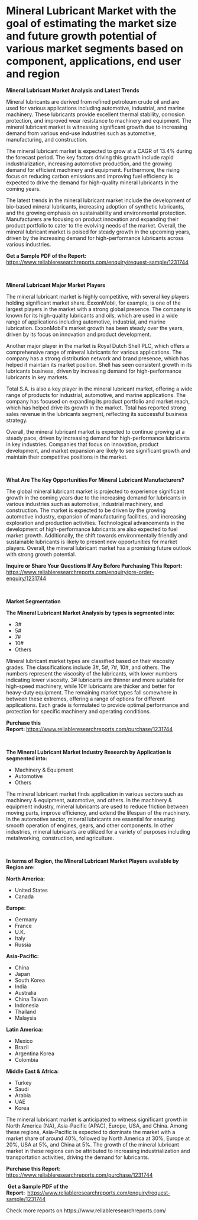 <p><h1>Mineral Lubricant Market with the goal of estimating the market size and future growth potential of various market segments based on component, applications, end user and region</h1></p><p><strong>Mineral Lubricant Market Analysis and Latest Trends</strong></p>
<p><p>Mineral lubricants are derived from refined petroleum crude oil and are used for various applications including automotive, industrial, and marine machinery. These lubricants provide excellent thermal stability, corrosion protection, and improved wear resistance to machinery and equipment. The mineral lubricant market is witnessing significant growth due to increasing demand from various end-use industries such as automotive, manufacturing, and construction.</p><p>The mineral lubricant market is expected to grow at a CAGR of 13.4% during the forecast period. The key factors driving this growth include rapid industrialization, increasing automotive production, and the growing demand for efficient machinery and equipment. Furthermore, the rising focus on reducing carbon emissions and improving fuel efficiency is expected to drive the demand for high-quality mineral lubricants in the coming years.</p><p>The latest trends in the mineral lubricant market include the development of bio-based mineral lubricants, increasing adoption of synthetic lubricants, and the growing emphasis on sustainability and environmental protection. Manufacturers are focusing on product innovation and expanding their product portfolio to cater to the evolving needs of the market. Overall, the mineral lubricant market is poised for steady growth in the upcoming years, driven by the increasing demand for high-performance lubricants across various industries.</p></p>
<p><strong>Get a Sample PDF of the Report:&nbsp;</strong> <a href="https://www.reliableresearchreports.com/enquiry/request-sample/1231744">https://www.reliableresearchreports.com/enquiry/request-sample/1231744</a></p>
<p>&nbsp;</p>
<p><strong>Mineral Lubricant Major Market Players</strong></p>
<p><p>The mineral lubricant market is highly competitive, with several key players holding significant market share. ExxonMobil, for example, is one of the largest players in the market with a strong global presence. The company is known for its high-quality lubricants and oils, which are used in a wide range of applications including automotive, industrial, and marine lubrication. ExxonMobil's market growth has been steady over the years, driven by its focus on innovation and product development.</p><p>Another major player in the market is Royal Dutch Shell PLC, which offers a comprehensive range of mineral lubricants for various applications. The company has a strong distribution network and brand presence, which has helped it maintain its market position. Shell has seen consistent growth in its lubricants business, driven by increasing demand for high-performance lubricants in key markets.</p><p>Total S.A. is also a key player in the mineral lubricant market, offering a wide range of products for industrial, automotive, and marine applications. The company has focused on expanding its product portfolio and market reach, which has helped drive its growth in the market. Total has reported strong sales revenue in the lubricants segment, reflecting its successful business strategy.</p><p>Overall, the mineral lubricant market is expected to continue growing at a steady pace, driven by increasing demand for high-performance lubricants in key industries. Companies that focus on innovation, product development, and market expansion are likely to see significant growth and maintain their competitive positions in the market.</p></p>
<p>&nbsp;</p>
<p><strong>What Are The Key Opportunities For Mineral Lubricant Manufacturers?</strong></p>
<p><p>The global mineral lubricant market is projected to experience significant growth in the coming years due to the increasing demand for lubricants in various industries such as automotive, industrial machinery, and construction. The market is expected to be driven by the growing automotive industry, expansion of manufacturing facilities, and increasing exploration and production activities. Technological advancements in the development of high-performance lubricants are also expected to fuel market growth. Additionally, the shift towards environmentally friendly and sustainable lubricants is likely to present new opportunities for market players. Overall, the mineral lubricant market has a promising future outlook with strong growth potential.</p></p>
<p><strong>Inquire or Share Your Questions If Any Before Purchasing This Report:</strong> <a href="https://www.reliableresearchreports.com/enquiry/pre-order-enquiry/1231744">https://www.reliableresearchreports.com/enquiry/pre-order-enquiry/1231744</a></p>
<p>&nbsp;</p>
<p><strong>Market Segmentation</strong></p>
<p><strong>The Mineral Lubricant Market Analysis by types is segmented into:</strong></p>
<p><ul><li>3#</li><li>5#</li><li>7#</li><li>10#</li><li>Others</li></ul></p>
<p><p>Mineral lubricant market types are classified based on their viscosity grades. The classifications include 3#, 5#, 7#, 10#, and others. The numbers represent the viscosity of the lubricants, with lower numbers indicating lower viscosity. 3# lubricants are thinner and more suitable for high-speed machinery, while 10# lubricants are thicker and better for heavy-duty equipment. The remaining market types fall somewhere in between these extremes, offering a range of options for different applications. Each grade is formulated to provide optimal performance and protection for specific machinery and operating conditions.</p></p>
<p><strong>Purchase this Report:&nbsp;</strong><a href="https://www.reliableresearchreports.com/purchase/1231744">https://www.reliableresearchreports.com/purchase/1231744</a></p>
<p>&nbsp;</p>
<p><strong>The Mineral Lubricant Market Industry Research by Application is segmented into:</strong></p>
<p><ul><li>Machinery & Equipment</li><li>Automotive</li><li>Others</li></ul></p>
<p><p>The mineral lubricant market finds application in various sectors such as machinery & equipment, automotive, and others. In the machinery & equipment industry, mineral lubricants are used to reduce friction between moving parts, improve efficiency, and extend the lifespan of the machinery. In the automotive sector, mineral lubricants are essential for ensuring smooth operation of engines, gears, and other components. In other industries, mineral lubricants are utilized for a variety of purposes including metalworking, construction, and agriculture.</p></p>
<p>&nbsp;</p>
<p><strong>In terms of Region, the Mineral Lubricant Market Players available by Region are:</strong></p>
<p>
    <p> <strong> North America: </strong>
        <ul>
            <li>United States</li>
            <li>Canada</li>
        </ul>
        </p> 
    <p> <strong> Europe: </strong>
        <ul>
            <li>Germany</li>
            <li>France</li>
            <li>U.K.</li>
            <li>Italy</li>
            <li>Russia</li>
        </ul>
        </p> 
    <p> <strong> Asia-Pacific: </strong>
        <ul>
            <li>China</li>
            <li>Japan</li>
            <li>South Korea</li>
            <li>India</li>
            <li>Australia</li>
            <li>China Taiwan</li>
            <li>Indonesia</li>
            <li>Thailand</li>
            <li>Malaysia</li>
        </ul>
        </p> 
    <p> <strong> Latin America: </strong>
        <ul>
            <li>Mexico</li>
            <li>Brazil</li>
            <li>Argentina Korea</li>
            <li>Colombia</li>
        </ul>
        </p> 
    <p> <strong> Middle East & Africa: </strong>
        <ul>
            <li>Turkey</li>
            <li>Saudi</li>
            <li>Arabia</li>
            <li>UAE</li>
            <li>Korea</li>
        </ul>
    </p>
    </p>
<p><p>The mineral lubricant market is anticipated to witness significant growth in North America (NA), Asia-Pacific (APAC), Europe, USA, and China. Among these regions, Asia-Pacific is expected to dominate the market with a market share of around 40%, followed by North America at 30%, Europe at 20%, USA at 5%, and China at 5%. The growth of the mineral lubricant market in these regions can be attributed to increasing industrialization and transportation activities, driving the demand for lubricants.</p></p>
<p><strong>Purchase this Report: </strong><a href="https://www.reliableresearchreports.com/purchase/1231744">https://www.reliableresearchreports.com/purchase/1231744</a></p>
<p>&nbsp;<strong>Get a Sample PDF of the Report:&nbsp;&nbsp;</strong><a href="https://www.reliableresearchreports.com/enquiry/request-sample/1231744">https://www.reliableresearchreports.com/enquiry/request-sample/1231744</a></p>
<p><strong></strong></p>
<p>Check more reports on https://www.reliableresearchreports.com/</p>